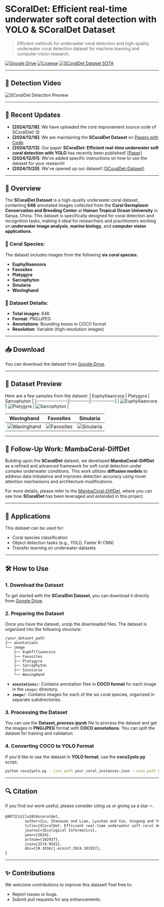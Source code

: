 # SCoralDet: Efficient real-time underwater soft coral detection with YOLO  &  SCoralDet Dataset
> Efficient methods for underwater coral detection and high-quality underwater coral detection dataset for machine learning and computer vision research.

[![Google Drive](https://img.shields.io/badge/Download-Google%20Drive-blue)](https://drive.google.com/file/d/1QIcbNdZ6HfU8E3VphbP7FmWtgXlxXV1W/view?usp=drive_link)
[![License](https://img.shields.io/badge/License-MIT-green.svg)](LICENSE)
[![SCoralDet Dataset SOTA](https://img.shields.io/badge/SCoralDet%20Dataset-SOTA-blue)](https://paperswithcode.com/dataset/scoraldet-dataset-1)  

---
## 🎥 Detection Video

![SCoralDet Detection Preview](https://github.com/RDXiaoLu/SCoralDet-Dataset/blob/main/Video/video.gif)

---

## 📅 Recent Updates  
- **[2024/12/18]**: We have uploaded the core improvement source code of SCoralDet! 😊  
- **[2024/12/16]**: We are maintaining the **SCoralDet Dataset** on [Papers with Code](https://paperswithcode.com/dataset/scoraldet-dataset-1).  
- **[2024/12/13]**: Our paper **SCoralDet: Efficient real-time underwater soft coral detection with YOLO** has recently been published! [[Paper]](https://www.sciencedirect.com/science/article/pii/S1574954124004795)
- **[2024/12/01]**: We’ve added specific instructions on how to use the dataset for your research!
- **[2024/11/20]**: We've opened up our dataset! [[SCoralDet-Dataset]](https://drive.google.com/file/d/1QIcbNdZ6HfU8E3VphbP7FmWtgXlxXV1W/view?usp=drive_link)
---

## 📝 Overview
The **SCoralDet Dataset** is a high-quality underwater coral dataset, containing **646** annotated images collected from the **Coral Germplasm Conservation and Breeding Center** at **Hainan Tropical Ocean University** in Sanya, China. This dataset is specifically designed for coral detection and recognition tasks, making it ideal for researchers and practitioners working on **underwater image analysis**, **marine biology**, and **computer vision applications**.

### 🌊 Coral Species:
The dataset includes images from the following **six coral species**:
- **Euphylliaancora**
- **Favosites**
- **Platygyra**
- **Sarcophyton**
- **Sinularia**
- **Wavinghand**

### 📂 Dataset Details:
- **Total images**: 646
- **Format**: PNG/JPEG
- **Annotations**: Bounding boxes in COCO format
- **Resolution**: Variable (high-resolution images)

---

## 📥 Download
You can download the dataset from [Google Drive](https://drive.google.com/file/d/1QIcbNdZ6HfU8E3VphbP7FmWtgXlxXV1W/view?usp=drive_link).

---

## 🐚 Dataset Preview
Here are a few samples from the dataset:
| Euphylliaancora | Platygyra | Sarcophyton |
|:---------------:|:---------:|:-----------:|
| ![Euphylliaancora](https://github.com/RDXiaoLu/SCoralDet-Dataset/blob/main/Data%20Preview/Euphylliaancora.png) | ![Platygyra](https://github.com/RDXiaoLu/SCoralDet-Dataset/blob/main/Data%20Preview/Platygyra.png) | ![Sarcophyton](https://github.com/RDXiaoLu/SCoralDet-Dataset/blob/main/Data%20Preview/Sarcophyton.png) |

| Wavinghand | Favosites | Sinularia |
|:----------:|:---------:|:---------:|
| ![Wavinghand](https://github.com/RDXiaoLu/SCoralDet-Dataset/blob/main/Data%20Preview/Wavinghand.png) | ![Favosites](https://github.com/RDXiaoLu/SCoralDet-Dataset/blob/main/Data%20Preview/Favosites.png) | ![Sinularia](https://github.com/RDXiaoLu/SCoralDet-Dataset/blob/main/Data%20Preview/Sinularia.png) |

---

## 🚀 Follow-Up Work: MambaCoral-DiffDet
Building upon the **SCoralDet** dataset, we developed **MambaCoral-DiffDet** as a refined and advanced framework for soft coral detection under complex underwater conditions. This work utilizes **diffusion models** to address data imbalance and improves detection accuracy using novel attention mechanisms and architecture modifications.

For more details, please refer to the [MambaCoral-DiffDet](https://github.com/RDXiaoLu/MambaCoral-DiffDet), where you can see how **SCoralDet** has been leveraged and extended in this project.

---


## 🎯 Applications
This dataset can be used for:

- Coral species classification
- Object detection tasks (e.g., YOLO, Faster R-CNN)
- Transfer learning on underwater datasets

---

## 🛠️ How to Use

### 1. **Download the Dataset**
To get started with the **SCoralDet Dataset**, you can download it directly from [Google Drive](https://drive.google.com/file/d/1QIcbNdZ6HfU8E3VphbP7FmWtgXlxXV1W/view?usp=drive_link).

### 2. **Preparing the Dataset**
Once you have the dataset, unzip the downloaded files. The dataset is organized into the following structure:

```markdown 
/your_dataset_path
├── annotations
└── image
    ├── Euphflfiaancora
    ├── Favosites
    ├── Platygyra
    ├── Sarcophyton
    ├── Sinularia
    └── WavingHand
```
   
- **`annotations/`**: Contains annotation files in **COCO format** for each image in the `image/` directory.
- **`image/`**: Contains images for each of the six coral species, organized in separate subdirectories.

### 3. **Processing the Dataset**
You can use the **Dataset_process.ipynb** file to process the dataset and get the images in **PNG/JPEG** format with **COCO annotations**. You can split the dataset for training and validation.

### 4. **Converting COCO to YOLO Format**
If you'd like to use the dataset in **YOLO format**, use the **coco2yolo.py** script:

```bash
python coco2yolo.py --json_path your_coral_instances.json --save_path your_yolo_label_path
```

---


## 🔍 Citation  
If you find our work useful, please consider citing us or giving us a star ⭐. 

```markdown 
@ARTICLE{lu2024scoraldet,  
         author={Lu, Zhaoxuan and Liao, Lyuchao and Xie, Xingang and Yuan, Hui},  
         title={SCoralDet: Efficient real-time underwater soft coral detection with YOLO},  
         journal={Ecological Informatics},  
         year={2024},  
         artnum={102937},  
         issn={1574-9541},  
         doi={10.1016/j.ecoinf.2024.102937},  
}  
```

---

## ✨ Contributions
We welcome contributions to improve this dataset! Feel free to:

- Report issues or bugs.
- Submit pull requests for any enhancements.


